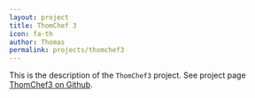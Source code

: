 ```yaml
---
layout: project
title: ThomChef 3
icon: fa-th
author: Thomas
permalink: projects/thomchef3
---
```


This is the description of the `ThomChef3` project. See project page <a href="https://github.com/computoms/ThomChef3">ThomChef3 on Github</a>.